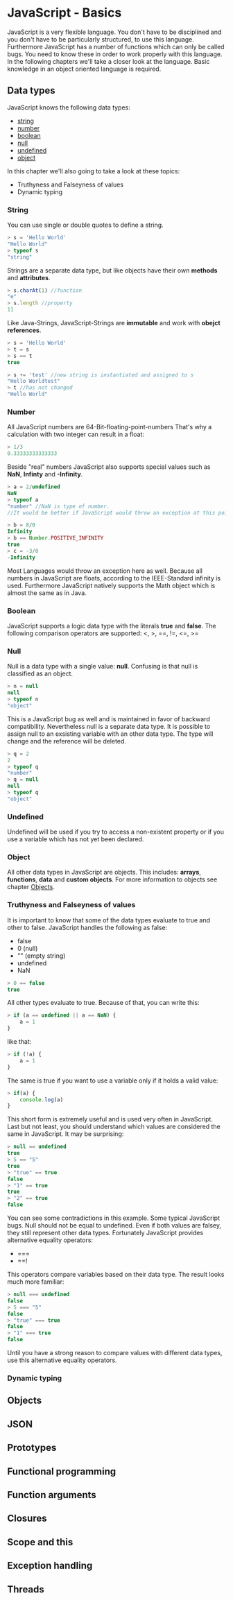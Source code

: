 # JavaScript - Basics

JavaScript is a very flexible language. You don't have to be disciplined and you don't have to be particularly structured, to use this language. Furthermore JavaScript has a number of functions which can only be called bugs. You need to know these in order to work properly with this language. In the following chapters we'll take a closer look at the language. Basic knowledge in an object oriented language is required.

## Data types

JavaScript knows the following data types:      
- [string](#String)
- [number](#Number)
- [boolean](#Boolean)
- [null](#Null)
- [undefined](#Undefined)
- [object](#Object)

In this chapter we'll also going to take a look at these topics:
- Truthyness and Falseyness of values
- Dynamic typing

### String

You can use single or double quotes to define a string.
```javascript
> s = 'Hello World'
"Hello World"
> typeof s
"string"
```
Strings are a separate data type, but like objects have their own **methods** and **attributes**.
```javascript
> s.charAt(1) //function
"e"
> s.length //property
11
```
Like Java-Strings, JavaScript-Strings are **immutable** and work with **obejct references**. 
```javascript
> s = 'Hello World'
> t = s
> s == t
true

> s += 'test' //new string is instantiated and assigned to s
"Hello Worldtest"
> t //has not changed
"Hello World"
```

### Number

All JavaScript numbers are 64-Bit-floating-point-numbers
That's why a calculation with two integer can result in a float:
```javascript
> 1/3
0.33333333333333
```
Beside "real" numbers JavaScript also supports special values such as **NaN**, **Infinty** and **-Infinity**.
```javascript
> a = 2/undefined
NaN
> typeof a
"number" //NaN is type of number.
//It would be better if JavaScript would throw an exception at this point

> b = 8/0
Infinity
> b == Number.POSITIVE_INFINITY
true
> c = -3/0
-Infinity
```
Most Languages would throw an exception here as well. Because all numbers in JavaScript are floats, according to the IEEE-Standard infinity is used. Furthermore JavaScript natively supports the Math object which is almost the same as in Java.

### Boolean

JavaScript supports a logic data type with the literals **true** and **false**.
The following comparison operators are supported: <, >, ==, !=, <=, >=

### Null

Null is a data type with a single value: **null**.
Confusing is that null is classified as an object.
```javascript
> n = null
null
> typeof n
"object"
```
This is a JavaScript bug as well and is maintained in favor of backward compatibility. Nevertheless null is a separate data type.
It is possible to assign null to an exsisting variable with an other data type. The type will change and the reference will be deleted.
```javascript
> q = 2
2
> typeof q
"number"
> q = null
null
> typeof q
"object"
```

### Undefined

Undefined will be used if you try to access a non-existent property or if you use a variable which has not yet been declared.

### Object

All other data types in JavaScript are objects. This includes: **arrays**, **functions**, **data** and **custom objects**. For more information to objects see chapter [Objects](#Objects).

### Truthyness and Falseyness of values

It is important to know that some of the data types evaluate to true and other to false.
JavaScript handles the following as false:
- false
- 0 (null)
- "" (empty string)
- undefined
- NaN
```javascript
> 0 == false
true
```
All other types evaluate to true.
Because of that, you can write this:
```javascript
> if (a == undefined || a == NaN) {
    a = 1
}
```
like that:
```javascript
> if (!a) {
    a = 1
}
```
The same is true if you want to use a variable only if it holds a valid value:
```javascript
> if(a) {
    console.log(a)
}
```
This short form is extremely useful and is used very often in JavaScript.
Last but not least, you should understand which values are considered the same in JavaScript. It may be surprising:
```javascript
> null == undefined
true
> 5 == "5"
true
> "true" == true
false
> "1" == true
true
> "2" == true
false
```
You can see some contradictions in this example. Some typical JavaScript bugs. Null should not be equal to undefined. Even if both values are falsey, they still represent other data types. Fortunately JavaScript provides alternative equality operators:
- ===
- ==!

This operators compare variables based on their data type. The result looks much more familiar:
```javascript
> null === undefined
false
> 5 === "5"
false
> "true" === true
false
> "1" === true
false
```
Until you have a strong reason to compare values with different data types, use this alternative equality operators.
> 

### Dynamic typing



## Objects

## JSON

## Prototypes

## Functional programming

## Function arguments

## Closures

## Scope and this

## Exception handling

## Threads
